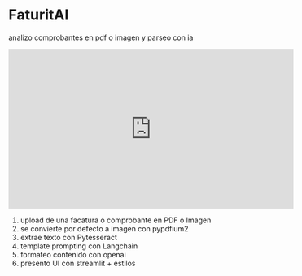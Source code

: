 # FaturitAI
analizo comprobantes en pdf o imagen y parseo con ia

<iframe width="560" height="315" src="https://www.youtube.com/embed/nhKaqCLsPJE" frameborder="0" allow="accelerometer; autoplay; encrypted-media; gyroscope; picture-in-picture" allowfullscreen></iframe>


1. upload de una facatura o comprobante en PDF o Imagen
2. se convierte por defecto a imagen con pypdfium2
3. extrae texto con Pytesseract
4. template prompting con Langchain
5. formateo contenido con openai
6. presento UI con streamlit + estilos
